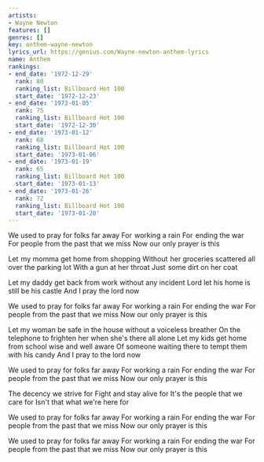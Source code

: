 ```yaml
---
artists:
- Wayne Newton
features: []
genres: []
key: anthem-wayne-newton
lyrics_url: https://genius.com/Wayne-newton-anthem-lyrics
name: Anthem
rankings:
- end_date: '1972-12-29'
  rank: 80
  ranking_list: Billboard Hot 100
  start_date: '1972-12-23'
- end_date: '1973-01-05'
  rank: 75
  ranking_list: Billboard Hot 100
  start_date: '1972-12-30'
- end_date: '1973-01-12'
  rank: 68
  ranking_list: Billboard Hot 100
  start_date: '1973-01-06'
- end_date: '1973-01-19'
  rank: 65
  ranking_list: Billboard Hot 100
  start_date: '1973-01-13'
- end_date: '1973-01-26'
  rank: 72
  ranking_list: Billboard Hot 100
  start_date: '1973-01-20'
---
```

We used to pray for folks far away
For  working a rain
For  ending the war
For people from the past that we miss
Now our only prayer is this

Let  my momma get home from shopping
Without  her groceries scattered all over the parking lot
With a gun at her throat
Just  some dirt on her coat

Let my daddy get back from work without any incident
Lord let his home is still be his castle
And I pray the lord now

We  used to pray for folks far away
For working a rain
For ending the war
For people from the past that we miss
Now our only prayer is this

Let my woman be safe in the house without a voiceless breather
On the telephone to frighten her when she's there all alone
Let my kids get home from school wise and well aware
Of someone waiting there to tempt them with his candy
And I pray to the lord now

We used to pray for folks far away
For working a rain
For ending the war
For people from the past that we miss
Now our only prayer is this

The decency we strive for
Fight and stay alive for
It's the people that we care for
Isn't that what we're here for

We used to pray for folks far away
For working a rain
For ending the war
For people from the past that we miss
Now our only prayer is this

We used to pray for folks far away
For working a rain
For ending the war
For people from the past that we miss
Now our only prayer is this
